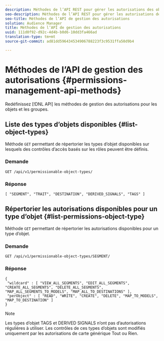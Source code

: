 ```yaml
---
description: Méthodes de l’API REST pour gérer les autorisations des objets et des groupes.
seo-description: Méthodes de l’API REST pour gérer les autorisations des objets et des groupes.
seo-title: Méthodes de l’API de gestion des autorisations
solution: Audience Manager
title: Méthodes de l’API de gestion des autorisations
uuid: 111d0f92-d92c-4d4b-b0d6-10dd3fa466ad
translation-type: tm+mt
source-git-commit: ad81dd596434534906788223f3c9531ffa50d9b4

---
```



# Méthodes de l’API de gestion des autorisations {#permissions-management-api-methods}

Redéfinissez [!DNL API] les méthodes de gestion des autorisations pour les objets et les groupes.

<!-- c_rest_api_perm_man.xml -->

## Liste des types d’objets disponibles {#list-object-types}

Méthode `GET` permettant de répertorier les types d’objet disponibles sur lesquels des contrôles d’accès basés sur les rôles peuvent être définis.

<!-- r_rest_api_perm_list.xml -->

### Demande

`GET /api/v1/permissionable-object-types/`

### Réponse

```
[ "SEGMENT", "TRAIT", "DESTINATION", "DERIVED_SIGNALS", "TAGS" ]
```

## Répertorier les autorisations disponibles pour un type d’objet {#list-permissions-object-type}

Méthode `GET` permettant de répertorier les autorisations disponibles pour un type d’objet.

<!-- r_rest_api_perm_list_perms.xml -->

### Demande

`GET /api/v1/permissionable-object-types/SEGMENT/`

### Réponse

```
{ 
 "wildcard" : [ "VIEW_ALL_SEGMENTS", "EDIT_ALL_SEGMENTS", "CREATE_ALL_SEGMENTS", "DELETE_ALL_SEGMENTS", "MAP_ALL_SEGMENTS_TO_MODELS", "MAP_ALL_TO_DESTINATIONS" ], 
 "perObject" : [ "READ", "WRITE", "CREATE", "DELETE", "MAP_TO_MODELS", "MAP_TO_DESTINATION" ]
}
```

>[!NOTE]
>
>Les types d’objet TAGS et DERIVED SIGNALS n’ont pas d’autorisations régulières à utiliser. Les contrôles de ces types d’objets sont modifiés uniquement par les autorisations de carte générique Tout ou Rien.